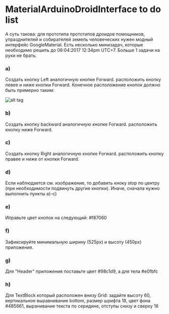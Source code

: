 # MaterialArduinoDroidInterface  to do list

А суть такова: для прототипа прототипов дроидов помощников, упразднителей и собирателей земель человеческих нужен модный интерфейс GoogleMaterial. Есть несколько минизадач, которые необходимо решить до 06:04:2017  12:34pm UTC+7. Больше 1 задачи на руки не брать.
### a) 
Создать кнопку Left аналогичную кнопке Forward. расположить кнопку левее и ниже кнопки Forward. Конечное расположение кнопок должно быть примерно таким:

![alt tag](https://github.com/MarkDvoryanchikov/MaterialArduinoDroidInterface/blob/master/btns.png)
### b) 
Создать кнопку backward аналогичную кнопке Forward. расположить кнопку ниже Forward.
### c) 
Создать кнопку Right аналогичную кнопке Forward. расположить кнопку правее и ниже от кнопки Forward.
### d) 
Если наблюдается см. изображение, то добавить кноку stop по центру (при необходимости подвинуть другие кнопки). Иначе, сначала нужно выполнить пункты a)-c)
### e) 
Иправьте цвет кнопок на следующий: #f87060
### f) 
Зафиксируйте минимальную ширину (525px) и высоту (450px) приложения.
### g) 
Для "Header" приложения поставьте цвет #98c1d9, а для тела #e0fbfc
### h) 
Для TextBlock который расположен внизу Grid: задайте высоту 60, вертикальное выравнивание bottom, размер шрифта 18, цвет фона #485661, выранивание текста по серидине, отступы снизу и сверху 16
